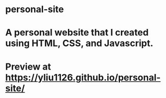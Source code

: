 # personal-site
# A personal website that I created using HTML, CSS, and Javascript.
# Preview at https://yliu1126.github.io/personal-site/
